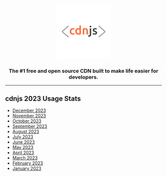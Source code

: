 <h1 align="center">
    <a href="https://cdnjs.com"><img src="https://raw.githubusercontent.com/cdnjs/brand/master/logo/standard/dark-512.png" width="175px" alt="< cdnjs >"></a>
</h1>
 
<h3 align="center">The #1 free and open source CDN built to make life easier for developers.</h3>

---

## cdnjs 2023 Usage Stats

* [December 2023](cdnjs_December_2023.md)
* [November 2023](cdnjs_November_2023.md)
* [October 2023](cdnjs_October_2023.md)
* [September 2023](cdnjs_September_2023.md)
* [August 2023](cdnjs_August_2023.md)
* [July 2023](cdnjs_July_2023.md)
* [June 2023](cdnjs_June_2023.md)
* [May 2023](cdnjs_May_2023.md)
* [April 2023](cdnjs_April_2023.md)
* [March 2023](cdnjs_March_2023.md)
* [February 2023](cdnjs_February_2023.md)
* [January 2023](cdnjs_January_2023.md)
